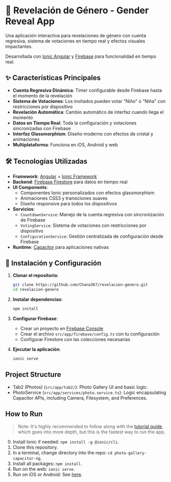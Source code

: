 # 🎉 Revelación de Género - Gender Reveal App

Una aplicación interactiva para revelaciones de género con cuenta regresiva, sistema de votaciones en tiempo real y efectos visuales impactantes.

Desarrollada con [Ionic Angular](https://ionicframework.com/docs/angular/overview) y [Firebase](https://firebase.google.com/) para funcionalidad en tiempo real.

## ✨ Características Principales

- **Cuenta Regresiva Dinámica**: Timer configurable desde Firebase hasta el momento de la revelación
- **Sistema de Votaciones**: Los invitados pueden votar "Niño" o "Niña" con restricciones por dispositivo
- **Revelación Automática**: Cambio automático de interfaz cuando llega el momento
- **Datos en Tiempo Real**: Toda la configuración y votaciones sincronizadas con Firebase
- **Interfaz Glassmorphism**: Diseño moderno con efectos de cristal y animaciones
- **Multiplataforma**: Funciona en iOS, Android y web

## 🛠️ Tecnologías Utilizadas

* **Framework**: [Angular](https://angular.io) + [Ionic Framework](https://ionicframework.com)
* **Backend**: [Firebase Firestore](https://firebase.google.com/products/firestore) para datos en tiempo real
* **UI Components**: 
  * Componentes Ionic personalizados con efectos glassmorphism
  * Animaciones CSS3 y transiciones suaves
  * Diseño responsive para todos los dispositivos
* **Servicios**:
  * `CountdownService`: Manejo de la cuenta regresiva con sincronización de Firebase
  * `VotingService`: Sistema de votaciones con restricciones por dispositivo
  * `ConfigurationService`: Gestión centralizada de configuración desde Firebase
* **Runtime**: [Capacitor](https://capacitor.ionicframework.com) para aplicaciones nativas

## 🚀 Instalación y Configuración

1. **Clonar el repositorio**:
   ```bash
   git clone https://github.com/Chana367/revelacion-genero.git
   cd revelacion-genero
   ```

2. **Instalar dependencias**:
   ```bash
   npm install
   ```

3. **Configurar Firebase**:
   - Crear un proyecto en [Firebase Console](https://console.firebase.google.com)
   - Crear el archivo `src/app/firebase/config.ts` con tu configuración
   - Configurar Firestore con las colecciones necesarias

4. **Ejecutar la aplicación**:
   ```bash
   ionic serve
   ```

## Project Structure
* Tab2 (Photos) (`src/app/tab2/`): Photo Gallery UI and basic logic.
* PhotoService (`src/app/services/photo.service.ts`): Logic encapsulating Capacitor APIs, including Camera, Filesystem, and Preferences.

## How to Run

> Note: It's highly recommended to follow along with the [tutorial guide](https://ionicframework.com/docs/angular/your-first-app), which goes into more depth, but this is the fastest way to run the app. 

0) Install Ionic if needed: `npm install -g @ionic/cli`.
1) Clone this repository.
2) In a terminal, change directory into the repo: `cd photo-gallery-capacitor-ng`.
3) Install all packages: `npm install`.
4) Run on the web: `ionic serve`.
5) Run on iOS or Android: See [here](https://ionicframework.com/docs/building/running).
